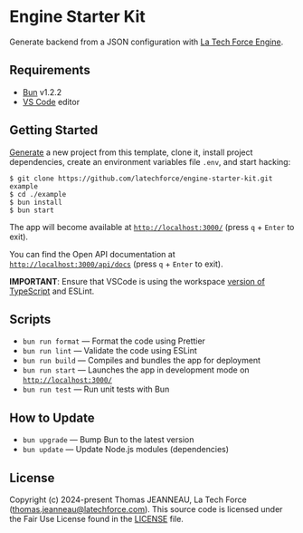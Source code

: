 # Engine Starter Kit

Generate backend from a JSON configuration with [La Tech Force Engine](https://github.com/latechforce/engine).

## Requirements

- [Bun](https://bun.sh/) v1.2.2
- [VS Code](https://code.visualstudio.com/) editor

## Getting Started

[Generate](https://github.com/latechforce/engine-starter-kit/generate) a new project
from this template, clone it, install project dependencies, create an
environment variables file `.env`, and start hacking:

```
$ git clone https://github.com/latechforce/engine-starter-kit.git example
$ cd ./example
$ bun install
$ bun start
```

The app will become available at [`http://localhost:3000/`](http://localhost:3000/) (press `q` + `Enter` to exit).

You can find the Open API documentation at [`http://localhost:3000/api/docs`](http://localhost:3000/api/docs) (press `q` + `Enter` to exit).

**IMPORTANT**: Ensure that VSCode is using the workspace [version of TypeScript](https://code.visualstudio.com/docs/typescript/typescript-compiling#_using-newer-typescript-versions)
and ESLint.

## Scripts

- `bun run format` — Format the code using Prettier
- `bun run lint` — Validate the code using ESLint
- `bun run build` — Compiles and bundles the app for deployment
- `bun run start` — Launches the app in development mode on [`http://localhost:3000/`](http://localhost:3000/)
- `bun run test` — Run unit tests with Bun

## How to Update

- `bun upgrade` — Bump Bun to the latest version
- `bun update` — Update Node.js modules (dependencies)

## License

Copyright (c) 2024-present Thomas JEANNEAU, La Tech Force (thomas.jeanneau@latechforce.com). This source code is licensed under the Fair Use License found in the
[LICENSE](https://github.com/latechforce/engine-starter-kit/blob/main/LICENSE) file.
